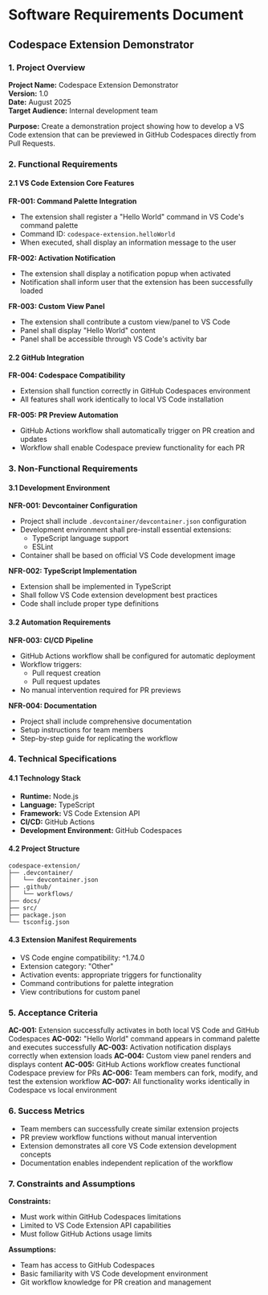 # Software Requirements Document
## Codespace Extension Demonstrator

### 1. Project Overview

**Project Name:** Codespace Extension Demonstrator  
**Version:** 1.0  
**Date:** August 2025  
**Target Audience:** Internal development team  

**Purpose:** Create a demonstration project showing how to develop a VS Code extension that can be previewed in GitHub Codespaces directly from Pull Requests.

### 2. Functional Requirements

#### 2.1 VS Code Extension Core Features

**FR-001: Command Palette Integration**
- The extension shall register a "Hello World" command in VS Code's command palette
- Command ID: `codespace-extension.helloWorld`
- When executed, shall display an information message to the user

**FR-002: Activation Notification**
- The extension shall display a notification popup when activated
- Notification shall inform user that the extension has been successfully loaded

**FR-003: Custom View Panel**
- The extension shall contribute a custom view/panel to VS Code
- Panel shall display "Hello World" content
- Panel shall be accessible through VS Code's activity bar

#### 2.2 GitHub Integration

**FR-004: Codespace Compatibility**
- Extension shall function correctly in GitHub Codespaces environment
- All features shall work identically to local VS Code installation

**FR-005: PR Preview Automation**
- GitHub Actions workflow shall automatically trigger on PR creation and updates
- Workflow shall enable Codespace preview functionality for each PR

### 3. Non-Functional Requirements

#### 3.1 Development Environment

**NFR-001: Devcontainer Configuration**
- Project shall include `.devcontainer/devcontainer.json` configuration
- Development environment shall pre-install essential extensions:
  - TypeScript language support
  - ESLint
- Container shall be based on official VS Code development image

**NFR-002: TypeScript Implementation**
- Extension shall be implemented in TypeScript
- Shall follow VS Code extension development best practices
- Code shall include proper type definitions

#### 3.2 Automation Requirements

**NFR-003: CI/CD Pipeline**
- GitHub Actions workflow shall be configured for automatic deployment
- Workflow triggers:
  - Pull request creation
  - Pull request updates
- No manual intervention required for PR previews

**NFR-004: Documentation**
- Project shall include comprehensive documentation
- Setup instructions for team members
- Step-by-step guide for replicating the workflow

### 4. Technical Specifications

#### 4.1 Technology Stack
- **Runtime:** Node.js
- **Language:** TypeScript
- **Framework:** VS Code Extension API
- **CI/CD:** GitHub Actions
- **Development Environment:** GitHub Codespaces

#### 4.2 Project Structure
```
codespace-extension/
├── .devcontainer/
│   └── devcontainer.json
├── .github/
│   └── workflows/
├── docs/
├── src/
├── package.json
└── tsconfig.json
```

#### 4.3 Extension Manifest Requirements
- VS Code engine compatibility: ^1.74.0
- Extension category: "Other"
- Activation events: appropriate triggers for functionality
- Command contributions for palette integration
- View contributions for custom panel

### 5. Acceptance Criteria

**AC-001:** Extension successfully activates in both local VS Code and GitHub Codespaces
**AC-002:** "Hello World" command appears in command palette and executes successfully
**AC-003:** Activation notification displays correctly when extension loads
**AC-004:** Custom view panel renders and displays content
**AC-005:** GitHub Actions workflow creates functional Codespace preview for PRs
**AC-006:** Team members can fork, modify, and test the extension workflow
**AC-007:** All functionality works identically in Codespace vs local environment

### 6. Success Metrics

- Team members can successfully create similar extension projects
- PR preview workflow functions without manual intervention
- Extension demonstrates all core VS Code extension development concepts
- Documentation enables independent replication of the workflow

### 7. Constraints and Assumptions

**Constraints:**
- Must work within GitHub Codespaces limitations
- Limited to VS Code Extension API capabilities
- Must follow GitHub Actions usage limits

**Assumptions:**
- Team has access to GitHub Codespaces
- Basic familiarity with VS Code development environment
- Git workflow knowledge for PR creation and management